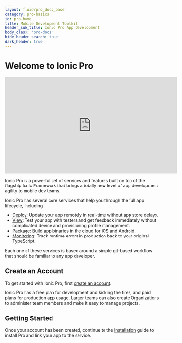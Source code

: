 ```yaml
---
layout: fluid/pro_docs_base
category: pro-basics
id: pro-home
title: Mobile Development Toolkit
header_sub_title: Ionic Pro App Development
body_class: 'pro-docs'
hide_header_search: true
dark_header: true
---
```


# Welcome to Ionic Pro

<iframe width="560" height="315" src="https://www.youtube.com/embed/ZB5lQTP987s" frameborder="0" allow="autoplay; encrypted-media" allowfullscreen></iframe>

Ionic Pro is a powerful set of services and features built on top of the flagship Ionic Framework that brings a totally new level of app development agility to mobile dev teams.

Ionic Pro has several core services that help you through the full app lifecycle, including

 * [Deploy](/docs/pro/deploy/): Update your app remotely in real-time without app store delays.
 * [View](/docs/pro/view/): Test your app with testers and get feedback immediately without complicated device and provisioning profile management.
 * [Package](/docs/pro/package/): Build app binaries in the cloud for iOS and Android.
 * [Monitoring](/docs/pro/monitoring/): Track runtime errors in production back to your original TypeScript.

Each one of these services is based around a simple git-based workflow that should be familiar to any app developer.


## Create an Account

To get started with Ionic Pro, first [create an account](https://dashboard.ionicframework.com/signup).

Ionic Pro has a free plan for development and kicking the tires, and paid plans for production app usage. Larger teams can also create Organizations to administer team members and make it easy to manage projects.

## Getting Started

Once your account has been created, continue to the [Installation](/docs/pro/basics/getting-started/) guide to install Pro and link your app to the service.

